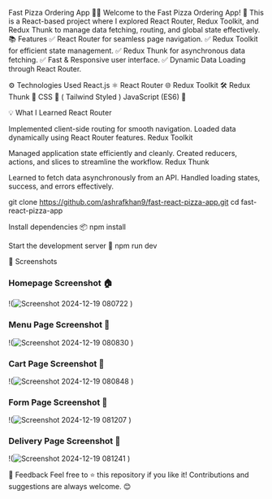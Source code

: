 Fast Pizza Ordering App 🍕🚀
Welcome to the Fast Pizza Ordering App! 🎉 This is a React-based project where I explored React Router, Redux Toolkit, and Redux Thunk to manage data fetching, routing, and global state effectively.
📚 Features
✅ React Router for seamless page navigation.
✅ Redux Toolkit for efficient state management.
✅ Redux Thunk for asynchronous data fetching.
✅ Fast & Responsive user interface.
✅ Dynamic Data Loading through React Router.

⚙️ Technologies Used
React.js ⚛️
React Router 🌐
Redux Toolkit 🛠️
Redux Thunk 🔄
CSS 🎨 ( Tailwind Styled )
JavaScript (ES6) 🚀

💡 What I Learned
React Router

Implemented client-side routing for smooth navigation.
Loaded data dynamically using React Router features.
Redux Toolkit

Managed application state efficiently and cleanly.
Created reducers, actions, and slices to streamline the workflow.
Redux Thunk

Learned to fetch data asynchronously from an API.
Handled loading states, success, and errors effectively.

git clone https://github.com/ashrafkhan9/fast-react-pizza-app.git
cd fast-react-pizza-app

Install dependencies 📦
npm install

Start the development server 🚀
npm run dev

📸 Screenshots 
### Homepage Screenshot 🏠
!(![Screenshot 2024-12-19 080722](https://github.com/user-attachments/assets/14681de8-3af1-451a-a8fa-008d029a8a7d)
)

### Menu Page Screenshot 🍕
!(![Screenshot 2024-12-19 080830](https://github.com/user-attachments/assets/0188f80c-3821-4018-9b2c-fda59d81a3c6)
)

### Cart Page Screenshot 🍕
!(![Screenshot 2024-12-19 080848](https://github.com/user-attachments/assets/afc2ca92-aa81-4585-88b5-54808ba62a86)
)

### Form Page Screenshot 🍕
!(![Screenshot 2024-12-19 081207](https://github.com/user-attachments/assets/40569107-213e-4267-941e-54211b9e6e3a)
)

### Delivery Page Screenshot 🍕
!(![Screenshot 2024-12-19 081241](https://github.com/user-attachments/assets/de4650f3-fd16-47c4-a468-e713e5dfad3b)
)

🌟 Feedback
Feel free to ⭐ this repository if you like it! Contributions and suggestions are always welcome. 😊
